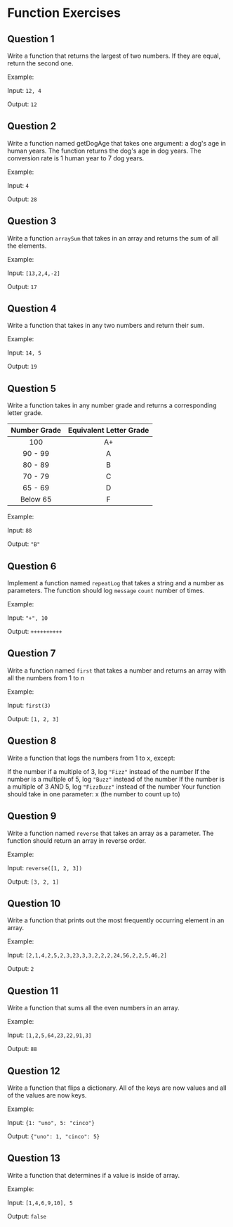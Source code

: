 # Function Exercises

## Question 1

Write a function that returns the largest of two numbers. If they are equal, return the second one.

Example:

Input: `12, 4`

Output: `12`

## Question 2

Write a function named getDogAge that takes one argument: a dog's age in human years. The function returns the dog's age in dog years. The conversion rate is 1 human year to 7 dog years.

Example:

Input: `4`

Output: `28`

## Question 3

Write a function `arraySum` that takes in an array and returns the sum of all the elements.

Example:

Input: `[13,2,4,-2]`

Output: `17`

## Question 4

Write a function that takes in any two numbers and return their sum.

Example:

Input: `14, 5`

Output: `19`

## Question 5

Write a function takes in any number grade and returns a corresponding letter grade.

| Number Grade | Equivalent Letter Grade |
| :--------: | :---------: |
| 100 | A+ |
| 90 - 99 | A |
| 80 - 89 | B |
| 70 - 79 | C |
| 65 - 69 | D |
| Below 65 | F |


Example:

Input: `88`

Output: `"B"`

## Question 6

Implement a function named `repeatLog` that takes a string and a number as parameters. The function should log `message` `count` number of times.

Example:

Input: `"+", 10`

Output: `++++++++++`


## Question 7

Write a function named `first` that takes a number and returns an array with all the numbers from 1 to n


Example:

Input: `first(3)`

Output: `[1, 2, 3]`


## Question 8

Write a function that logs the numbers from 1 to x, except:

If the number if a multiple of 3, log `"Fizz"` instead of the number
If the number is a multiple of 5, log `"Buzz"` instead of the number
If the number is a multiple of 3 AND 5, log `"FizzBuzz"` instead of the number
Your function should take in one parameter: x (the number to count up to)


## Question 9

Write a function named `reverse` that takes an array as a parameter. The function should return an array in reverse order.


Example:

Input: `reverse([1, 2, 3])`

Output: `[3, 2, 1]`


## Question 10

Write a function that prints out the most frequently occurring element in an array.

Example:

Input: `[2,1,4,2,5,2,3,23,3,3,2,2,2,24,56,2,2,5,46,2]`

Output: `2`



## Question 11

Write a function that sums all the even numbers in an array.

Example:

Input: `[1,2,5,64,23,22,91,3]`

Output: `88`


## Question 12

Write a function that flips a dictionary.  All of the keys are now values and all of the values are now keys.

Example:

Input: `{1: "uno", 5: "cinco"}`

Output: `{"uno": 1, "cinco": 5}`


## Question 13

Write a function that determines if a value is inside of array.

Example:

Input: `[1,4,6,9,10], 5`

Output: `false`
